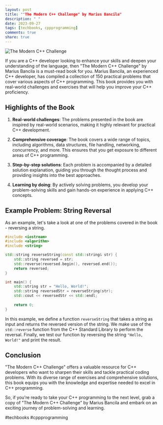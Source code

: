 ```yaml
---
layout: post
title: ""The Modern C++ Challenge" by Marius Bancila"
description: " "
date: 2023-09-27
tags: [techbooks, cppprogramming]
comments: true
share: true
---
```


![The Modern C++ Challenge](https://images-na.ssl-images-amazon.com/images/I/71-DUbW2XIL.jpg)

If you are a C++ developer looking to enhance your skills and deepen your understanding of the language, then "The Modern C++ Challenge" by Marius Bancila is a must-read book for you. Marius Bancila, an experienced C++ developer, has compiled a collection of 150 practical problems that cover various aspects of C++ programming. This book provides you with real-world challenges and exercises that will help you improve your C++ proficiency.

## Highlights of the Book

1. **Real-world challenges**: The problems presented in the book are inspired by real-world scenarios, making it highly relevant for practical C++ development.

2. **Comprehensive coverage**: The book covers a wide range of topics, including algorithms, data structures, file handling, networking, concurrency, and more. This ensures that you get exposure to different areas of C++ programming.

3. **Step-by-step solutions**: Each problem is accompanied by a detailed solution explanation, guiding you through the thought process and providing insights into the best approaches.

4. **Learning by doing**: By actively solving problems, you develop your problem-solving skills and gain hands-on experience in applying C++ concepts.

## Example Problem: String Reversal

As an example, let's take a look at one of the problems covered in the book - reversing a string.

```cpp
#include <iostream>
#include <algorithm>
#include <string>

std::string reverseString(const std::string& str) {
    std::string reversed = str;
    std::reverse(reversed.begin(), reversed.end());
    return reversed;
}

int main() {
    std::string str = "Hello, World!";
    std::string reversedStr = reverseString(str);
    std::cout << reversedStr << std::endl;
    
    return 0;
}
```

In this example, we define a function `reverseString` that takes a string as input and returns the reversed version of the string. We make use of the `std::reverse` function from the C++ Standard Library to perform the reversal. Finally, we test our function by reversing the string `"Hello, World!"` and print the result.

## Conclusion

"The Modern C++ Challenge" offers a valuable resource for C++ developers who want to sharpen their skills and tackle practical coding problems. With its diverse range of exercises and comprehensive solutions, this book equips you with the knowledge and expertise needed to excel in C++ programming.

So, if you're ready to take your C++ programming to the next level, grab a copy of "The Modern C++ Challenge" by Marius Bancila and embark on an exciting journey of problem-solving and learning.

#techbooks #cppprogramming